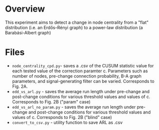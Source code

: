 # Overview

This experiment aims to detect a change in node centrality from a "flat" distribution (i.e. an Erdős–Rényi graph) to a power-law distribution (a Barabási-Albert graph)

# Files

- `node_centrality_cpd.py`- saves a .csv of the CUSUM statistic value for each tested value of the correction paramter c. Parameters such as number of nodes, pre-change connection probability, B-A graph parameters, and
signal-generating filter can be varied. Corresponds to Fig. 2A.
- `edd_vs_arl.py` - saves the average run length under pre-change and post-change conditions for various threshold values and values of c. Corresponds to Fig. 2B ("param" case)
- `edd_vs_arl_no_param.py` - saves the average run length under pre-change and post-change conditions for various threshold values and values of c. Corresponds to Fig. 2B ("blind" case)
- `convert_to_csv.py` - utility function to save ARL as .csv
